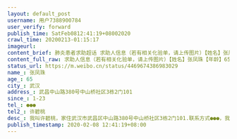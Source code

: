 ```yaml
---
layout: default_post
username: 用户7388900784
user_verify: forward
publish_time: SatFeb0812:41:19+08002020
crawl_time: 20200213-01:15:17
imageurl: 
content_brief: 肺炎患者求助超话 求助人信息（若有相关化验单，请上传图片）【姓名】张凤珠【年龄】65【所在城市】武汉【所在小区、社区】武昌中山路380号中山桥社区3栋2门101【患病时间】1-23【联系方式】●●●【其他紧急联系人】许碧桃【病情描述】我叫许碧桃，家住武汉市武昌区中山路380号中山 ...全文
content_full_raw: 求助人信息（若有相关化验单，请上传图片）【姓名】张凤珠【年龄】65【所在城市】武汉【所在小区、社区】武昌中山路380号中山桥社区3栋2门101【患病时间】1-23【联系方式】●●●【其他紧急联系人】许碧桃【病情描述】我叫许碧桃，家住武汉市武昌区中山路380号中山桥社区3栋2门101.联系方式●●●，我的母亲因感染新冠性病毒肺炎已经病重，希望能得到帮助，尽快入院治疗。2020年1月23日我妈妈有点咳嗽，没有发烧，以为是感冒，1月27日有轻微低烧，咳嗽严重了，询问医生，让在家里吃药观察，给了抗病毒药及感冒药吃，1月31日晚上发烧至39度，2月1日早上又退烧了，下午又发烧至37.7度，晚上又高烧，2月2日早上又低烧，身体肌肉痛及全身乏力，其间一直在吃抗病毒的药，间接性发烧，在2月3日之前吃饭还行，到了2月4日吃不下饭，喂药也吐了，2月4日去社区抽了血，去医院拍CT下班了，2月5日一早拍了CT，双肺多发异常，考虑感染性病变，病毒性肺炎的可能，做了检酸试纸检测，说是两天出结果，但是7号问了还没出来，我先生在外出差也回不来，&amp;#39;我一人不知怎么办，同时也担心女儿是否感染，我妈妈本身就不好，我一个人心力憔悴，这两天也有些低烧，我不敢想后果，现在只想先让我妈妈得到治疗，现在核检结果一直不出来，我妈妈已经两天没吃东西了，药也吃不下，有时还说胡话，已打武昌市民热线及联系社区了，全部说要等核检结果，而且结果出来也不一定有床位，我妈妈现在的情况非常危险了，现在还在家隔离，没有得到救助，希望能尽快得到帮助，让我妈妈早日得到治疗。
status_url: https://m.weibo.cn/status/4469674386983029
name_: 张凤珠
age_: 65
city_: 武汉
address_: 武昌中山路380号中山桥社区3栋2门101
since_: 1-23
tel_: ●●●
tel2_: 许碧桃
desc_: 我叫许碧桃，家住武汉市武昌区中山路380号中山桥社区3栋2门101.联系方式●●●，我的母亲因感染新冠性病毒肺炎已经病重，希望能得到帮助，尽快入院治疗。2020年1月23日我妈妈有点咳嗽，没有发烧，以为是感冒，1月27日有轻微低烧，咳嗽严重了，询问医生，让在家里吃药观察，给了抗病毒药及感冒药吃，1月31日晚上发烧至39度，2月1日早上又退烧了，下午又发烧至37.7度，晚上又高烧，2月2日早上又低烧，身体肌肉痛及全身乏力，其间一直在吃抗病毒的药，间接性发烧，在2月3日之前吃饭还行，到了2月4日吃不下饭，喂药也吐了，2月4日去社区抽了血，去医院拍CT下班了，2月5日一早拍了CT，双肺多发异常，考虑感染性病变，病毒性肺炎的可能，做了检酸试纸检测，说是两天出结果，但是7号问了还没出来，我先生在外出差也回不来，&amp;#39;我一人不知怎么办，同时也担心女儿是否感染，我妈妈本身就不好，我一个人心力憔悴，这两天也有些低烧，我不敢想后果，现在只想先让我妈妈得到治疗，现在核检结果一直不出来，我妈妈已经两天没吃东西了，药也吃不下，有时还说胡话，已打武昌市民热线及联系社区了，全部说要等核检结果，而且结果出来也不一定有床位，我妈妈现在的情况非常危险了，现在还在家隔离，没有得到救助，希望能尽快得到帮助，让我妈妈早日得到治疗。
publish_timestamp: 2020-02-08 12:41:19+08:00
---
```

